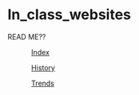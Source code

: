 # In_class_websites
READ ME??
<table>
<ol>
<ul><a href="index.html" target="_self" rel="noopener noreferrer">Index</a></ul>
<ul><a href="history.html" target="_self" rel="noopener noreferrer">History</a></ul>
<ul><a href="trends.html" target="_self" rel="noopener noreferrer">Trends</a></ul>
</ol>
</table>